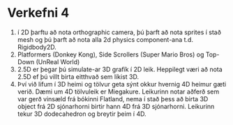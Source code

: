 # Verkefni 4
1. í 2D þarftu að nota orthographic camera, þú þarft að nota sprites í stað mesh og þú þarft að nota alla 2d physics component-ana t.d. Rigidbody2D.
2. Platformers (Donkey Kong), Side Scrollers (Super Mario Bros) og Top-Down (UnReal World)
3. 2.5D er þegar þú simulate-ar 3D grafík í 2D leik. Heppilegt væri að nota 2.5D ef þú villt birta eitthvað sem líkist 3D.
4. Því við lifum í 3D heimi og tölvur geta sýnt okkur hvernig 4D heimur gæti verið. Dæmi um 4D tölvuleik er Miegakure. Leikurinn notar aðferð sem var gerð vinsæld frá bókinni Flatland, nema í stað þess að birta 3D object frá 2D sjónarhorni birtir hann 4D frá 3D sjónarhorni. Leikurinn tekur 3D dodecahedron og breytir þeim í 4D.
